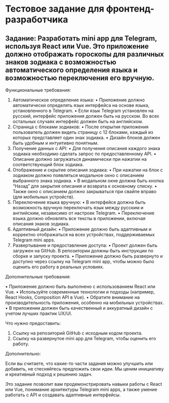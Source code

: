 # Тестовое задание для фронтенд-разработчика

## Задание: Разработать mini app для Telegram, используя React или Vue. Это приложение должно отображать гороскопы для различных знаков зодиака с возможностью автоматического определения языка и возможностью переключения его вручную.

Функциональные требования:

 1. Автоматическое определение языка:
 • Приложение должно автоматически определять язык интерфейса на основе языка, установленного в Telegram.
 • Если язык Telegram установлен на русский, интерфейс приложения должен быть на русском. Во всех остальных случаях интерфейс должен быть на английском.
 2. Страница с блоками зодиаков:
 • После открытия приложения пользователь должен видеть страницу с 12 блоками, каждый из которых представляет один знак зодиака.
 • Дизайн блоков должен быть удобным и интуитивно понятным.
 3. Получение данных с API:
 • Для получения описания каждого знака зодиака необходимо сделать запрос по предоставленному API.
 • Описание должно загружаться динамически при нажатии на соответствующий блок зодиака.
 4. Отображение и скрытие описания зодиака:
 • При нажатии на блок с зодиаком должно появляться модальное окно с описанием выбранного знака зодиака.
 • В модальном окне должна быть кнопка “Назад” для закрытия описания и возврата к основному списку.
 • Также окно с описанием должно закрываться при свайпе вправо (для мобильных устройств).
 5. Переключение языка вручную:
 • В интерфейсе должна быть возможность вручную переключать язык между русским и английским, независимо от настроек Telegram.
 • Переключение языка должно обновлять все тексты в приложении, включая описания знаков зодиака.
 6. Адаптивный дизайн:
 • Приложение должно быть адаптивным и корректно отображаться на всех устройствах, поддерживаемых Telegram mini apps.
 7. Развертывание и предоставление доступа:
 • Проект должен быть загружен на GitHub. В репозитории должны быть инструкции по сборке и запуску проекта.
 • Приложение должно быть развернуто и доступно через ссылку на Telegram mini app, чтобы можно было оценить его работу в реальных условиях.

Дополнительные требования:

 • Приложение должно быть выполнено с использованием React или Vue.
 • Используйте современные технологии и подходы (например, React Hooks, Composition API в Vue).
 • Обратите внимание на производительность приложения, особенно на мобильных устройствах.
 • В приложении должен быть качественный и аккуратный дизайн с учетом лучших практик UX/UI.

Что нужно предоставить:

 1. Ссылку на репозиторий GitHub с исходным кодом проекта.
 2. Ссылку на развернутое mini app для Telegram, чтобы оценить его работу.

Дополнительно:

Если вы считаете, что какие-то части задания можно улучшить или добавить, не стесняйтесь предложить свои идеи. Мы ценим инициативу и креативный подход к решению задач.

Это задание позволит вам продемонстрировать навыки работы с React или Vue, понимание архитектуры Telegram mini apps, а также умение работать с API и создавать адаптивные интерфейсы.
